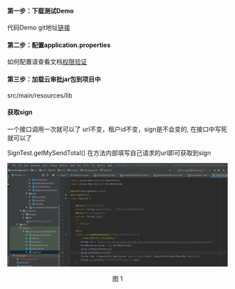 #### 第一步：下载测试Demo

代码Demo git地址[链接](https://github.com/YYETST/cloud-approve.git)

#### 第二步：配置application.properties

如何配置请查看文档[权限验证](/mybook/cloudapprove/2-/Identity_verify.md)

#### 第三步：加载云审批jar包到项目中

src/main/resources/lib

#### 获取sign

一个接口调用一次就可以了
url不变，租户id不变，sign是不会变的,
在接口中写死就可以了

SignTest.getMySendTotal()
在方法内部填写自己请求的url即可获取到sign


<div align=center>
<img src="/mybook/cloudapprove/12-/images/1.png"/>
</div>
<p align="center">图 1</p>